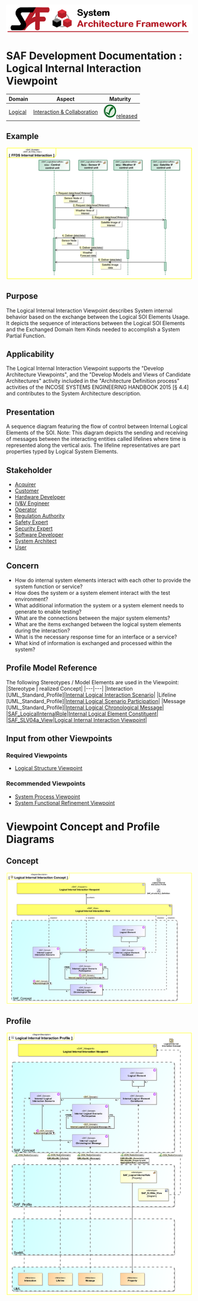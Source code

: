 ![System Architecture Framework](../../diagrams/Banner_SAF.png)
# SAF Development Documentation : Logical Internal Interaction Viewpoint
|**Domain**|**Aspect**|**Maturity**|
| --- | --- | --- |
|[Logical](../../domains.md#Domain-Logical)|[Interaction & Collaboration](../../aspects.md#Aspect-Interaction-&-Collaboration)|![Released](../../diagrams/Symbol_confirmed.png )[released](../../using-saf/maturity.md#released)|
## Example
![Logical-Internal-Interaction-Viewpoint-primary-example.svg](../../vp-examples/Logical-Internal-Interaction-Viewpoint-primary-example.svg)
## Purpose
The Logical Internal Interaction Viewpoint describes System internal behavior based on the exchange between the Logical SOI Elements Usage. It depicts the sequence of interactions between the Logical SOI Elements and the Exchanged Domain Item Kinds needed to accomplish a System Partial Function.
## Applicability
The Logical Internal Interaction Viewpoint supports the "Develop Architecture Viewpoints", and the "Develop Models and Views of Candidate Architectures" activity included in the "Architecture Definition process" activities of the INCOSE SYSTEMS ENGINEERING HANDBOOK 2015 [§ 4.4] and contributes to the System Architecture description.
## Presentation
A sequence diagram featuring the flow of control between Internal Logical Elements of the SOI.
Note: This diagram depicts the sending and receiving of messages between the interacting entities called lifelines where time is represented along the vertical axis. The lifeline representatives are part properties typed by Logical System Elements.

## Stakeholder
* [Acquirer](../../stakeholders.md#Acquirer)
* [Customer](../../stakeholders.md#Customer)
* [Hardware Developer](../../stakeholders.md#Hardware-Developer)
* [IV&V Engineer](../../stakeholders.md#IV&V-Engineer)
* [Operator](../../stakeholders.md#Operator)
* [Regulation Authority](../../stakeholders.md#Regulation-Authority)
* [Safety Expert](../../stakeholders.md#Safety-Expert)
* [Security Expert](../../stakeholders.md#Security-Expert)
* [Software Developer](../../stakeholders.md#Software-Developer)
* [System Architect](../../stakeholders.md#System-Architect)
* [User](../../stakeholders.md#User)
## Concern
* How do internal system elements interact with each other to provide the system function or service?
* How does the system or a system element interact with the test environment?
* What additional information the system or a system element needs to generate to enable testing?
* What are the connections between the major system elements?
* What are the items exchanged between the logical system elements during the interaction?
* What is the necessary response time for an interface or a service?
* What kind of information is exchanged and processed within the system?
## Profile Model Reference
The following Stereotypes / Model Elements are used in the Viewpoint:
|Stereotype | realized Concept|
|---|---|
|Interaction [UML_Standard_Profile]|[Internal Logical Interaction Scenario](../concept/concepts.md#Internal-Logical-Interaction-Scenario)|
|Lifeline [UML_Standard_Profile]|[Internal Logical Scenario Participation](../concept/concepts.md#Internal-Logical-Scenario-Participation)|
|Message [UML_Standard_Profile]|[Internal Logical Chronological Message](../concept/concepts.md#Internal-Logical-Chronological-Message)|
|[SAF_LogicalInternalRole](../../stereotypes.md#SAF_LogicalInternalRole)|[Internal Logical Element Constituent](../concept/concepts.md#Internal-Logical-Element-Constituent)|
|[SAF_SLV04a_View](../../stereotypes.md#SAF_SLV04a_View)|[Logical Internal Interaction Viewpoint](../concept/concepts.md#Logical-Internal-Interaction-Viewpoint)|
## Input from other Viewpoints
### Required Viewpoints
* [Logical Structure Viewpoint](Logical-Structure-Viewpoint.md)
### Recommended Viewpoints
* [System Process Viewpoint](System-Process-Viewpoint.md)
* [System Functional Refinement Viewpoint](System-Functional-Refinement-Viewpoint.md)
# Viewpoint Concept and Profile Diagrams
## Concept
![Logical Internal Interaction Concept](diagrams/Logical-Internal-Interaction-Concept.svg)
## Profile
![Logical Internal Interaction Profile](diagrams/Logical-Internal-Interaction-Profile.svg)
